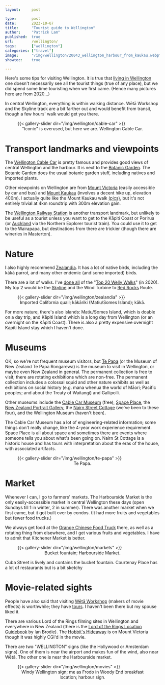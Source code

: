 ```yaml
---
layout:     post

type:       post
date:       2023-10-07
title:      "Tourist guide to Wellington"
author:     "Patrick Lam"
published:  true
url:        /wellington/
tags:       ["wellington"]
categories: ["travel"]
image:      "/img/wellington/20043_wellington_harbour_from_kaukau.webp"
showtoc:    true

---
```


<style>
.post-heading h1  { color: skyblue; text-shadow: 2px 2px 2px black; }
.meta { color: skyblue; }
</style>

Here's some tips for visiting Wellington. It is true that [living in
Wellington](https://patricklam.ca/post/20211228-urban-living-part-iii-wellington/)
one doesn't necessarily see all the tourist things (true of any place), but we did spend
some time touristing when we first came. (Hence many pictures here are from 2020...)

In central Wellington, everything is within walking distance. Wētā Workshop
and the Skyline track are a bit farther out and would benefit from transit, though
a few hours' walk would get you there.

<figure>
{{< gallery-slider dir="/img/wellington/cable-car" >}}
<figcaption style="text-align:center">"Iconic" is overused, but here we are. Wellington Cable Car.</figcaption>
</figure>

# Transport landmarks and viewpoints

The [Wellington Cable Car](https://www.wellingtoncablecar.co.nz/) is
pretty famous and provides good views of central Wellington and the
harbour. It is next to the [Botanic
Garden](https://wellingtongardens.nz/).  The Botanic Garden does the
usual botanic garden stuff, including natives and imported plants.

Other viewpoints on Wellington are from [Mount
Victoria](https://wellington.govt.nz/recreation/outdoors/walks-and-walkways/across-the-city/mount-victoria-loop)
(easily accessible by car and bus) and [Mount
Kaukau](https://wellington.govt.nz/recreation/outdoors/parks-and-reserves/outer-green-belt-reserves/mount-kaukau)
(involves a decent hike up, elevation 400m). I actually quite like the
Mount Kaukau
walk [(pics)](https://gallery.patricklam.ca/index.php?/category/1334), but
it's not entirely trivial at 4km roundtrip with 300m elevation gain.

The [Wellington Railway Station](https://www.greatjourneysnz.com/destinations/wellington/wellington-railway-station/) is another transport landmark, but
unlikely to be useful as a tourist unless you want to get to the
Kāpiti Coast or Porirua (or [Auckland](https://gallery.patricklam.ca/index.php?/category/1295) via the Northern Explorer tourist train). You could use it to get to the Wairapapa, but
destinations from there are trickier (though there are wineries in
Masterton).

# Nature

I also highly recommend [Zealandia](https://visitzealandia.com/). It
has a lot of native birds, including the kākā parrot, and many other
endemic (and some imported) birds.

There are a lot of walks. I've [done
all](https://gallery.patricklam.ca/index.php?/category/1315) of the
"[Top 20 Welly
Walks](https://wellington.govt.nz/recreation/outdoors/walks-and-walkways/top-20-welly-walks)"
(in 2020). My top 2 would be the
[Skyline](https://gallery.patricklam.ca/index.php?/category/1455) and
the Wind Turbine to [Red
Rocks](https://gallery.patricklam.ca/index.php?/category/1400) Route.

<figure>
{{< gallery-slider dir="/img/wellington/zealandia" >}}
<figcaption style="text-align:center">Imported California quail; kākāriki (Matiu/Somes Island); kākā.</figcaption>
</figure>

For more nature, there's also islands: Matiu/Somes Island, which is
doable on a day trip, and Kāpiti Island which is a long day from
Wellington (or an overnight on the Kāpiti Coast). There is also a
pretty expensive overnight Kāpiti Island stay which I haven't done.

# Museums

OK, so we're not frequent museum visitors, but [Te
Papa](https://www.tepapa.govt.nz/) (or the Museum of New Zealand Te
Papa Rongarewa) is the museum to visit in Wellington, or maybe even
New Zealand in general. The permanent collection is free to visit;
there are rotating exhibitions which are non-free. The permanent
collection includes a colossal squid and other nature exhibits as well
as exhibitions on social history (e.g. mana whenua the world of Māori;
Pacific peoples; and about the Treaty of Waitangi) and Gallipolli.

Other museums include the [Cable Car Museum](https://www.museumswellington.org.nz/cable-car-museum/) (free), [Space Place](https://www.museumswellington.org.nz/space-place/), the
[New Zealand Portrait Gallery](https://www.nzportraitgallery.org.nz/), 
the [Nairn Street Cottage](https://www.museumswellington.org.nz/nairn-street-cottage/) (we've been to these four), and the
Wellington Museum (haven't been).

The Cable Car Museum has a lot of engineering-related information; some things
don't really change, like the 4-year work experience requirement. Space Place is
all about space and sometimes there are events where someone tells you about what's been going on.
Nairn St Cottage is a historic house and has tours with interpretation about the eras of the house,
with associated artifacts.

<figure>
{{< gallery-slider dir="/img/wellington/te-papa" >}}
<figcaption style="text-align:center">Te Papa.</figcaption>
</figure>

# Market

Whenever I can, I go to farmers' markets. The Harbourside Market is
the only easily-accessible market in central Wellington these days (open Sundays till 1 in winter, 2 in summer). There was
another market when we first came, but it got built over by condos. (It
had more fruits and vegetables but fewer food trucks.)

We always get food at the [Orange Chinese Food
Truck](http://www.harboursidemarket.co.nz/stalls/orange-chinese-food-truck/)
there, as well as a rotating thing from elsewhere, and I get various fruits and
vegetables. I have to admit that Kitchener Market is better.

<figure>
{{< gallery-slider dir="/img/wellington/markets" >}}
<figcaption style="text-align:center">Bucket fountain; Harbourside Market.</figcaption>
</figure>

Cuba Street is lively and contains the bucket fountain. Courtenay Place has a lot of restaurants but is a bit sketchy

# Movie-related sights

People have also said that visiting [Wētā Workshop](https://www.wetanz.com/) (makers of movie effects) is worthwhile; they have
[tours](https://tours.wetaworkshop.com/wellington/tours/).  I haven't
been there but my spouse liked it.

There are various Lord of the Rings filming sites in Wellington and
everywhere in New Zealand (there is the [Lord of the Rings Location
Guidebook](https://www.goodreads.com/book/show/70990.The_Lord_of_the_Rings_Location_Guidebook)
by Ian Brodie). The [Hobbit's
Hideaway](https://cassiethehag.com/find-hobbits-hideaway-wellington/)
is on Mount Victoria though it was highly CGI'd in the movie.

There are two "WELLINGTON" signs (like the Hollywood or Amsterdam signs).
One of them is near the airport and makes fun of the wind, also near Wētā. The other one is
near the Harbourside market.

<figure>
{{< gallery-slider dir="/img/wellington/movies" >}}
<figcaption style="text-align:center">Windy Wellington sign; me as Frodo in Woody End breakfast location; harbour sign.</figcaption>
</figure>
